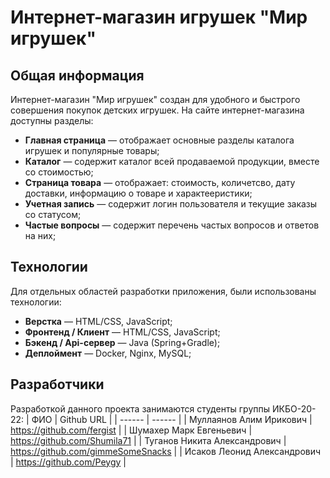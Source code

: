 # Интернет-магазин игрушек "Мир игрушек"
## Общая информация

Интернет-магазин "Мир игрушек" создан для удобного и быстрого совершения покупок детских игрушек.
На сайте интернет-магазина доступны разделы:
- **Главная страница** — отображает основные разделы каталога игрушек и популярные товары;
- **Каталог** — содержит каталог всей продаваемой продукции, вместе со стоимостью;
- **Страница товара** — отображает: стоимость, количетсво, дату доставки, информацию о товаре и характееристики;
- **Учетная запись** — содержит логин пользователя и текущие заказы со статусом;
- **Частые вопросы** — содержит перечень частых вопросов и ответов на них;

## Технологии
Для отдельных областей разработки приложения, были использованы технологии:
- **Верстка** — HTML/CSS, JavaScript;
- **Фронтенд / Клиент** — HTML/CSS, JavaScript;
- **Бэкенд / Api-сервер** — Java (Spring+Gradle);
- **Деплоймент** — Docker, Nginx, MySQL;

## Разработчики
Разработкой данного проекта занимаются студенты группы ИКБО-20-22:
| ФИО | Github URL |
| ------ | ------ |
| Муллаянов Алим Ирикович | https://github.com/fergist |
| Шумахер Марк Евгеньевич | https://github.com/Shumila71 |
| Туганов Никита Александрович | https://github.com/gimmeSomeSnacks |
| Исаков Леонид Александрович | https://github.com/Peygy |
